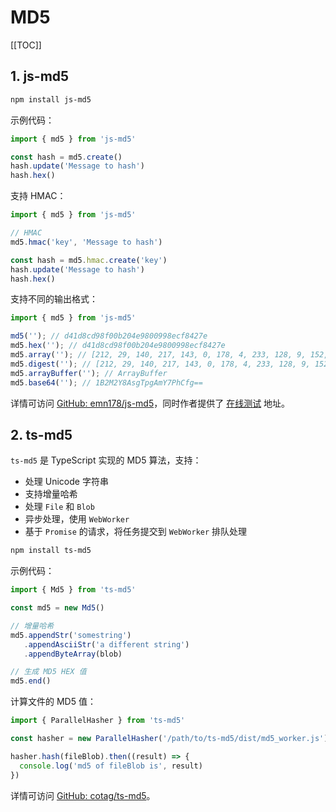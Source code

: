 # MD5

[[TOC]]

## 1. js-md5

```bash
npm install js-md5
```

示例代码：

```ts
import { md5 } from 'js-md5'

const hash = md5.create()
hash.update('Message to hash')
hash.hex()
```

支持 HMAC：

```ts
import { md5 } from 'js-md5'

// HMAC
md5.hmac('key', 'Message to hash')

const hash = md5.hmac.create('key')
hash.update('Message to hash')
hash.hex()
```

支持不同的输出格式：

```ts
import { md5 } from 'js-md5'

md5(''); // d41d8cd98f00b204e9800998ecf8427e
md5.hex(''); // d41d8cd98f00b204e9800998ecf8427e
md5.array(''); // [212, 29, 140, 217, 143, 0, 178, 4, 233, 128, 9, 152, 236, 248, 66, 126]
md5.digest(''); // [212, 29, 140, 217, 143, 0, 178, 4, 233, 128, 9, 152, 236, 248, 66, 126]
md5.arrayBuffer(''); // ArrayBuffer
md5.base64(''); // 1B2M2Y8AsgTpgAmY7PhCfg==
```

详情可访问 [GitHub: emn178/js-md5](https://github.com/emn178/js-md5)，同时作者提供了 [在线测试](https://emn178.github.io/online-tools/md5.html) 地址。

## 2. ts-md5

`ts-md5` 是 TypeScript 实现的 MD5 算法，支持：

- 处理 Unicode 字符串
- 支持增量哈希
- 处理 `File` 和 `Blob`
- 异步处理，使用 `WebWorker`
- 基于 `Promise` 的请求，将任务提交到 `WebWorker` 排队处理

```bash
npm install ts-md5
```

示例代码：

```ts
import { Md5 } from 'ts-md5'

const md5 = new Md5()

// 增量哈希
md5.appendStr('somestring')
   .appendAsciiStr('a different string')
   .appendByteArray(blob)

// 生成 MD5 HEX 值
md5.end()
```

计算文件的 MD5 值：

```ts
import { ParallelHasher } from 'ts-md5'

const hasher = new ParallelHasher('/path/to/ts-md5/dist/md5_worker.js')

hasher.hash(fileBlob).then((result) => {
  console.log('md5 of fileBlob is', result)
})
```

详情可访问 [GitHub: cotag/ts-md5](https://github.com/cotag/ts-md5)。
